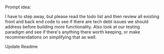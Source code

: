 Prompt idea:

I have to step away, but please read the todo list and then review all existing front and back end code to see if there are tech debt issues we should address before building more functionality. Also look at our testing paradigm and see if there's anything there worth keeping, or make recommendations on simplifying that as well.

Update Readme
